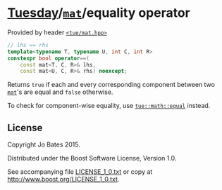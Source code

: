 [Tuesday](../../../README.md)/[`mat`](../../headers/mat.md)/equality operator
=============================================================================
Provided by header [`<tue/mat.hpp>`](../../headers/mat.md)

```c++
// lhs == rhs
template<typename T, typename U, int C, int R>
constexpr bool operator==(
    const mat<T, C, R>& lhs,
    const mat<U, C, R>& rhs) noexcept;
```

Returns `true` if each and every corresponding component between two
[`mat`](../../headers/mat.md)'s are equal and `false` otherwise.

To check for component-wise equality, use
[`tue::math::equal`](../../functions/math/equal.md) instead.

License
-------
Copyright Jo Bates 2015.

Distributed under the Boost Software License, Version 1.0.

See accompanying file [LICENSE_1_0.txt](../../../LICENSE_1_0.txt) or copy at
http://www.boost.org/LICENSE_1_0.txt.
